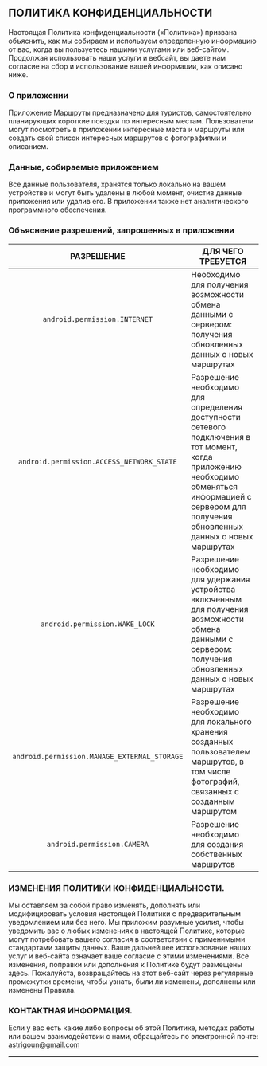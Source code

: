 ## ПОЛИТИКА КОНФИДЕНЦИАЛЬНОСТИ
Настоящая Политика конфиденциальности («Политика») призвана объяснить, как мы собираем и используем определенную информацию от вас, когда вы пользуетесь нашими услугами или веб-сайтом. Продолжая использовать наши услуги и вебсайт, вы даете нам согласие на сбор и использование вашей информации, как описано ниже.

### О приложении
Приложение Маршруты предназначено для туристов, самостоятельно планирующих  короткие поездки по интересным местам. Пользователи могут посмотреть в приложении интересные места и маршруты или создать свой список интересных маршрутов с фотографиями и описанием.


### Данные, собираемые приложением
Все данные  пользователя, хранятся только локально на вашем устройстве и могут быть удалены в любой момент, очистив данные приложения или удалив его. В приложении также нет аналитического программного обеспечения.


### Объяснение разрешений, запрошенных в приложении


| РАЗРЕШЕНИЕ | ДЛЯ ЧЕГО ТРЕБУЕТСЯ|
| :---: | --- |
| `android.permission.INTERNET` | Необходимо для получения возможности обмена данными с сервером: получения обновленных данных о новых маршрутах |
| `android.permission.ACCESS_NETWORK_STATE` | Разрешение необходимо для определения доступности сетевого подключения в тот момент, когда приложению необходимо обменяться информацией с сервером для получения обновленных данных о новых маршрутах|
| `android.permission.WAKE_LOCK` | Разрешение необходимо для удержания устройства включенным для получения возможности обмена данными с сервером: получения обновленных данных о новых маршрутах |
| `android.permission.MANAGE_EXTERNAL_STORAGE` | Разрешение необходимо для локального хранения созданных пользователем маршрутов, в том числе фотографий, связанных с созданным маршрутом |
| `android.permission.CAMERA` | Разрешение необходимо для создания собственных маршрутов |

### ИЗМЕНЕНИЯ ПОЛИТИКИ КОНФИДЕНЦИАЛЬНОСТИ.
Мы оставляем за собой право изменять, дополнять или модифицировать условия настоящей Политики с предварительным уведомлением или без него. Мы приложим разумные усилия, чтобы уведомить вас о любых изменениях в настоящей Политике, которые могут потребовать вашего согласия в соответствии с применимыми стандартами защиты данных. Ваше дальнейшее использование наших услуг и веб-сайта означает ваше согласие с этими изменениями. Все изменения, поправки или дополнения к Политике будут размещены здесь. Пожалуйста, возвращайтесь на этот веб-сайт через регулярные промежутки времени, чтобы узнать, были ли изменены, дополнены или изменены Правила.

### КОНТАКТНАЯ ИНФОРМАЦИЯ.
Если у вас есть какие либо вопросы об этой Политике, методах работы или вашем взаимодействии с нами, обращайтесь по электронной почте: astrigoun@gmail.com
 <hr style="border:1px solid gray">



